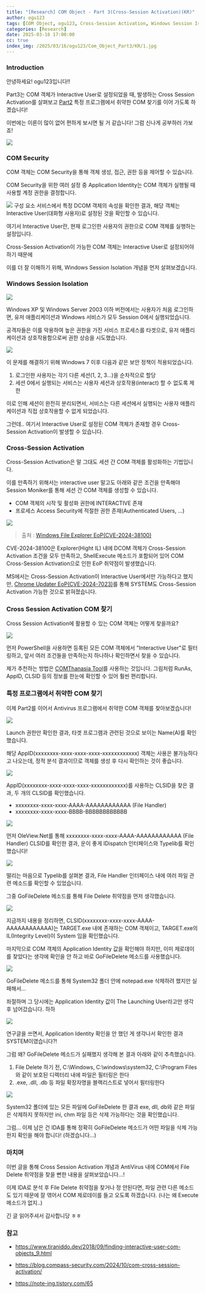 ```yaml
---
title: "[Research] COM Object - Part 3(Cross-Session Activation)(KR)"
author: ogu123
tags: [COM Object, ogu123, Cross-Session Activation, Windows Session Isolation, AntiVirus]
categories: [Research]
date: 2025-03-16 17:00:00
cc: true
index_img: /2025/03/16/ogu123/Com_Object_Part3/KR/1.jpg
---
```


### Introduction

안녕하세요! ogu123입니다!! 

Part3는 COM 객체가 Interactive User로 설정되었을 때, 발생하는 Cross Session Activation를 살펴보고 [Part2](https://hackyboiz.github.io/2024/12/22/ogu123/COM_Object_part2/ko/) 특정 프로그램에서 취약한 COM 찾기를 이어 가도록 하겠습니다!

이번에는 이론이 많이 없어 편하게 보시면 될 거 같습니다! 그럼 신나게 공부하러 가보죠!

![](KR/1.jpg)


### COM Security

COM 객체는 COM Security을 통해 객체 생성, 접근, 권한 등을 제어할 수 있습니다.

COM Security을 위한 여러 설정 중 Application Identity는 COM 객체가 실행될 때 사용할 계정 권한을 결정합니다.

![](KR/2.png)
구성 요소 서비스에서 특정 DCOM 객체의 속성을 확인한 결과, 해당 객체는 Interactive User(대화형 사용자)로 설정된 것을 확인할 수 있습니다.

여기서 Interactive User란, 현재 로그인한 사용자의 권한으로 COM 객체를 실행하는 설정입니다.

Cross-Session Activation이 가능한 COM 객체는 Interactive User로 설정되어야 하기 때문에 

이를 더 잘 이해하기 위해, Windows Session Isolation 개념을 먼저 살펴보겠습니다.


### Windows Session Isolation
![](KR/3.png)

Windows XP 및 Windows Server 2003 이하 버전에서는 사용자가 처음 로그인하면, 유저 애플리케이션과 Windows 서비스가 모두 Session 0에서 실행되었습니다.

공격자들은 이를 악용하여 높은 권한을 가진 서비스 프로세스를 타겟으로, 유저 애플리케이션과 상호작용함으로써 권한 상승을 시도했습니다.

![](KR/4.png)

이 문제를 해결하기 위해 Windows 7 이후 다음과 같은 보안 정책이 적용되었습니다.

1. 로그인한 사용자는 각기 다른 세션(1, 2, 3...)을 순차적으로 할당
2. 세션 0에서 실행되는 서비스는 사용자 세션과 상호작용(interact) 할 수 없도록 제한

이로 인해 세션이 완전히 분리되면서, 서비스는 다른 세션에서 실행되는 사용자 애플리케이션과 직접 상호작용할 수 없게 되었습니다.

그런데.. 여기서 Interactive User로 설정된 COM 객체가 존재할 경우 Cross-Session Activation이 발생할 수 있습니다.

### Cross-Session Activation

Cross-Session Activation은 말 그대도 세션 간 COM 객체를 활성화하는 기법입니다.

이를 만족하기 위해서는 interactive user 말고도 아래와 같은 조건을 만족해야 Session Moniker를 통해 세션 간 COM 객체를 생성할 수 있습니다. 

- COM 객체의 시작 및 활성화 권한에 INTERACTIVE 존재
- 프로세스 Access Security에 적절한 권한 존재(Authenticated Users, …)

![](KR/5.png)

> 출처 : [Windows File Explorer EoP(CVE-2024-38100)](https://decoder.cloud/2024/08/02/the-fake-potato/)
> 

CVE-2024-38100은 Explorer(Hight IL) 내에 DCOM 객체가 Cross-Session Activation 조건을 모두 만족하고, ShellExecute 메소드가 포함되어 있어 COM Cross-Session Activation으로 인한 EoP 취약점이 발생했습니다.

MS에서는 Cross-Session Activation이 Interactive User에서만 가능하다고 했지만, [Chrome Updater EoP(CVE-2024-7023)](https://issues.chromium.org/issues/341803763)를 통해 SYSTEM도 Cross-Session Activation 가능한 것으로 밝혀졌습니다.

### Cross Session Activation COM 찾기

Cross Session Activation에 활용할 수 있는 COM 객체는 어떻게 찾을까요?

![](KR/6.png)

먼저 PowerShell을 사용하면 등록된 모든 COM 객체에서 "Interactive User"로 필터링하고, 앞서 여러 조건들을 만족하는지 하나하나 확인하면서 찾을 수 있습니다.

제가 추천하는 방법은 [COMThanasia Tool](https://github.com/CICADA8-Research/COMThanasia)를 사용하는 것입니다. 그림처럼 RunAs, AppID, CLSID 등의 정보를 한눈에 확인할 수 있어 훨씬 편리합니다.

### 특정 프로그램에서 취약한 COM 찾기

이제 Part2를 이어서 Antivirus 프로그램에서 취약한 COM 객체를 찾아보겠습니다!

![](KR/7.png)

Launch 권한만 확인한 결과, 타겟 프로그램과 관련된 것으로 보이는 Name(A)를 확인했습니다.

해당 AppID(xxxxxxxx-xxxx-xxxx-xxxx-xxxxxxxxxxxx) 객체는 사용은 불가능하다고 나오는데, 정적 분석 결과이므로 객체를 생성 후 다시 확인하는 것이 좋습니다.

![](KR/8.png)

AppID(xxxxxxxx-xxxx-xxxx-xxxx-xxxxxxxxxxxx)를 사용하는 CLSID을 찾은 결과, 두 개의 CLSID를 확인했습니다.

- xxxxxxxx-xxxx-xxxx-AAAA-AAAAAAAAAAAA (File Handler)
- xxxxxxxx-xxxx-xxxx-BBBB-BBBBBBBBBBBB

![](KR/9.png)

먼저 OleView.Net를 통해 xxxxxxxx-xxxx-xxxx-AAAA-AAAAAAAAAAAA (File Handler) CLSID를 확인한 결과, 운이 좋게 IDispatch 인터페이스와 Typelib를 확인했습니다!

![](KR/10.png)

떨리는 마음으로 Typelib를 살펴본 결과, File Handler 인터페이스 내에 여러 파일 관련 메소드를 확인할 수 있었습니다.

그중 GoFileDelete 메소드를 통해 File Delete 취약점을 먼저 생각했습니다.

![](KR/11.png)

지금까지 내용을 정리하면, CLSID(xxxxxxxx-xxxx-xxxx-AAAA-AAAAAAAAAAAA)는 TARGET.exe 내에 존재하는 COM 객체이고, TARGET.exe의 IL(Integrity Level)이 System 임을 확인했습니다.

마지막으로 COM 객체의 Application Identity 값을 확인해야 하지만, 이미 제로데이를 찾았다는 생각에 확인을 안 하고 바로 GoFileDelete 메소드를 사용했습니다.

![](KR/12.png)

GoFileDelete 메소드를 통해 System32 폴더 안에 notepad.exe 삭제하려 했지만 실패해서…

좌절하며 그 당시에는 Application Identity 값이 The Launching User라고만 생각 후 넘어갔습니다. 하하

![](KR/13.png)

연구글을 쓰면서, Application Identity 확인을 안 했던 게 생각나서 확인한 결과 SYSTEM이였습니다?!

그럼 왜? GoFileDelete 메소드가 실패했지 생각해 본 결과 아래와 같이 추측했습니다.

1. File Delete 하기 전, C:\Windows, C:\windows\system32, C:\Program Files와 같이 보호된 디렉터리 내에 파일은 필터링은 한다
2. .exe, .dll, .db 등 파일 확장자명을 블랙리스트로 넣어서 필터링한다

![](KR/14.png)

System32 폴더에 있는 모든 파일에 GoFileDelete 한 결과 exe, dll, db와 같은 파일은 삭제하지 못하지만 ini, chm 파일 등은 삭제 가능하다는 것을 확인했습니다.

그럼… 이제 남은 건 IDA를 통해 정확히 GoFileDelete 메소드가 어떤 파일을 삭제 가능한지 확인을 해야 합니다! (하겠습니다…)

### 마치며

이번 글을 통해 Cross Session Activation 개념과 AntiVirus 내에 COM에서 File Delete 취약점을 찾을 뻔한 내용을 살펴보았습니다…!

이제 IDA로 분석 후 File Delete 취약점을 찾거나 정 안된다면, 파일 관련 다른 메소드도 있기 때문에 잘 엮어서 COM 제로데이를 들고 오도록 하겠습니다. (나는 왜 Execute 메소드가 없지..)

긴 글 읽어주셔서 감사합니당 ㅎㅎ

### 참고

- https://www.tiraniddo.dev/2018/09/finding-interactive-user-com-objects_9.html

- https://blog.compass-security.com/2024/10/com-cross-session-activation/

- https://note-ing.tistory.com/65